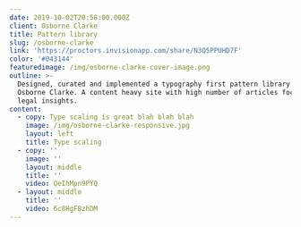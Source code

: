 ```yaml
---
date: 2019-10-02T20:58:00.000Z
client: Osborne Clarke
title: Pattern library
slug: /osborne-clarke
link: 'https://proctors.invisionapp.com/share/N3Q5PPUHD7F'
color: '#043144'
featuredimage: /img/osborne-clarke-cover-image.png
outline: >-
  Designed, curated and implemented a typography first pattern library for
  Osborne Clarke. A content heavy site with high number of articles focusing on
  legal insights.
content:
  - copy: Type scaling is great blah blah blah
    image: /img/osborne-clarke-responsive.jpg
    layout: left
    title: Type scaling
  - copy: ''
    image: ''
    layout: middle
    title: ''
    video: QeIhMpn9PYQ
  - layout: middle
    title: ''
    video: 6c8HgFBzhDM
---
```


